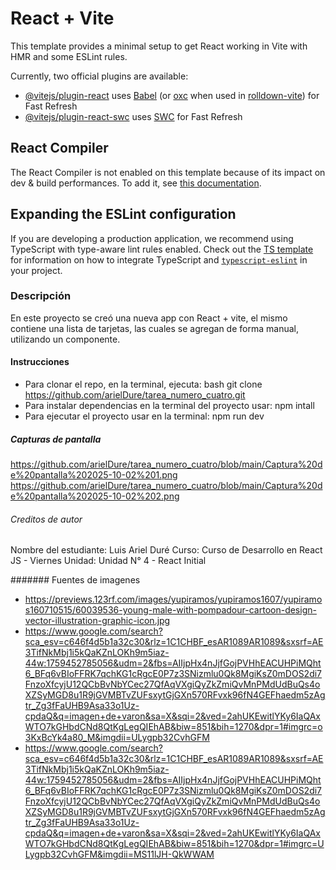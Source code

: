 # React + Vite

This template provides a minimal setup to get React working in Vite with HMR and some ESLint rules.

Currently, two official plugins are available:

- [@vitejs/plugin-react](https://github.com/vitejs/vite-plugin-react/blob/main/packages/plugin-react) uses [Babel](https://babeljs.io/) (or [oxc](https://oxc.rs) when used in [rolldown-vite](https://vite.dev/guide/rolldown)) for Fast Refresh
- [@vitejs/plugin-react-swc](https://github.com/vitejs/vite-plugin-react/blob/main/packages/plugin-react-swc) uses [SWC](https://swc.rs/) for Fast Refresh

## React Compiler

The React Compiler is not enabled on this template because of its impact on dev & build performances. To add it, see [this documentation](https://react.dev/learn/react-compiler/installation).

## Expanding the ESLint configuration

If you are developing a production application, we recommend using TypeScript with type-aware lint rules enabled. Check out the [TS template](https://github.com/vitejs/vite/tree/main/packages/create-vite/template-react-ts) for information on how to integrate TypeScript and [`typescript-eslint`](https://typescript-eslint.io) in your project.

### Descripción
En este proyecto se creó una nueva app con React + vite, el mismo contiene una lista de tarjetas, las cuales se agregan de forma manual, utilizando un componente.

#### Instrucciones
- Para clonar el repo, en la terminal, ejecuta: bash git clone https://github.com/arielDure/tarea_numero_cuatro.git
- Para instalar dependencias en la terminal del proyecto usar: npm intall
- Para ejecutar el proyecto usar en la terminal: npm run dev

##### Capturas de pantalla
https://github.com/arielDure/tarea_numero_cuatro/blob/main/Captura%20de%20pantalla%202025-10-02%201.png
https://github.com/arielDure/tarea_numero_cuatro/blob/main/Captura%20de%20pantalla%202025-10-02%202.png

###### Creditos de autor
Nombre del estudiante: Luis Ariel Duré Curso: Curso de Desarrollo en React JS - Viernes Unidad: Unidad N° 4 - React Initial

####### Fuentes de imagenes
- https://previews.123rf.com/images/yupiramos/yupiramos1607/yupiramos160710515/60039536-young-male-with-pompadour-cartoon-design-vector-illustration-graphic-icon.jpg
- https://www.google.com/search?sca_esv=c646f4d5b1a32c30&rlz=1C1CHBF_esAR1089AR1089&sxsrf=AE3TifNkMbj1i5kQaKZnLOKh9m5iaz-44w:1759452785056&udm=2&fbs=AIIjpHx4nJjfGojPVHhEACUHPiMQht6_BFq6vBIoFFRK7qchKG1cRgcE0P7z3SNizmlu0Qk8MgiKsZ0mDOS2di7FnzoXfcyjU12QCbBvNbYCec27QfAqVXgiQyZkZmiQvMnPMdUdBuQs4oXZSyMGD8u1R9jGVMBTvZUFsxytGjGXn570RFvxk96fN4GEFhaedm5zAgtr_Zg3fFaUHB9Asa33o1Uz-cpdaQ&q=imagen+de+varon&sa=X&sqi=2&ved=2ahUKEwitlYKy6IaQAxWTO7kGHbdCNd8QtKgLegQIEhAB&biw=851&bih=1270&dpr=1#imgrc=o3KxBcYk4a80_M&imgdii=ULygpb32CvhGFM
- https://www.google.com/search?sca_esv=c646f4d5b1a32c30&rlz=1C1CHBF_esAR1089AR1089&sxsrf=AE3TifNkMbj1i5kQaKZnLOKh9m5iaz-44w:1759452785056&udm=2&fbs=AIIjpHx4nJjfGojPVHhEACUHPiMQht6_BFq6vBIoFFRK7qchKG1cRgcE0P7z3SNizmlu0Qk8MgiKsZ0mDOS2di7FnzoXfcyjU12QCbBvNbYCec27QfAqVXgiQyZkZmiQvMnPMdUdBuQs4oXZSyMGD8u1R9jGVMBTvZUFsxytGjGXn570RFvxk96fN4GEFhaedm5zAgtr_Zg3fFaUHB9Asa33o1Uz-cpdaQ&q=imagen+de+varon&sa=X&sqi=2&ved=2ahUKEwitlYKy6IaQAxWTO7kGHbdCNd8QtKgLegQIEhAB&biw=851&bih=1270&dpr=1#imgrc=ULygpb32CvhGFM&imgdii=MS11lJH-QkWWAM
